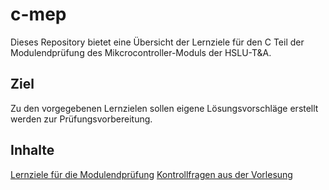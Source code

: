# c-mep
Dieses Repository bietet eine Übersicht der Lernziele für den C Teil der
Modulendprüfung des Mikcrocontroller-Moduls der HSLU-T&A. 

## Ziel 
Zu den vorgegebenen Lernzielen sollen eigene Lösungsvorschläge
erstellt werden zur Prüfungsvorbereitung.

## Inhalte
[Lernziele für die Modulendprüfung](chapters/README.md)
[Kontrollfragen aus der Vorlesung](quiz/README.md)
